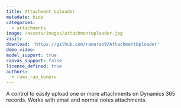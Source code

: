 ```yaml
---
title: Attachment Uploader
metadate: hide
categories:
  - attachments
image: /assets/images/attachmentuploader.jpg
visit: 
download: 'https://github.com/ramarao9/AttachmentUploader'
demo_video: 
model_support: true
canvas_support: false
license_defined: true
authors:
  - rama_rao_koneru
---
```


A control to easily upload one or more attachments on Dynamics 365 records. Works with email and normal notes attachments.
